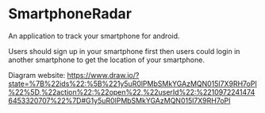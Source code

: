 # SmartphoneRadar
An application to track your smartphone for android.

Users should sign up in your smartphone first 
  then users could login in another smartphone to get the location of your smartphone.

Diagram website:
  https://www.draw.io/?state=%7B%22ids%22:%5B%221y5uR0lPMbSMkYGAzMQN015l7X9RH7oPI%22%5D,%22action%22:%22open%22,%22userId%22:%22109722414746453320707%22%7D#G1y5uR0lPMbSMkYGAzMQN015l7X9RH7oPI

